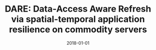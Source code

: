 ---
title: "DARE: Data-Access Aware Refresh via spatial-temporal application resilience on commodity servers"
collection: publications
category: journals
permalink: /publication/2018-01-01-dare-data-access-aware-refresh
excerpt: 'Presents DARE, a Data-Access Aware Refresh system that leverages spatial-temporal application resilience to aggressively relax DRAM refresh rates on commodity servers, achieving complete hardware refresh disabling with only 2-18% quality loss.'
date: 2018-01-01
venue: 'The International Journal of High Performance Computing Applications'
paperurl: 'https://doi.org/10.1177/1094342017718612'
citation: 'Chalios, C., Georgakoudis, G., Tovletoglou, K., Karakonstantis, G., Vandierendonck, H., & Nikolopoulos, D. S. (2018). &quot;DARE: Data-Access Aware Refresh via spatial-temporal application resilience on commodity servers.&quot; <i>The International Journal of High Performance Computing Applications</i>, 32(1), 74-88. https://doi.org/10.1177/1094342017718612'
---